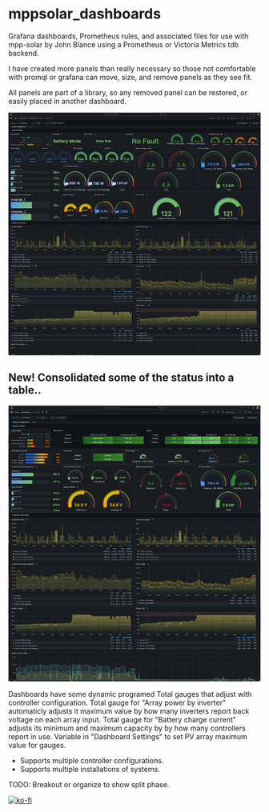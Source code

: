# mppsolar_dashboards
Grafana dashboards, Prometheus rules, and associated files for use with mpp-solar by John Blance using a Prometheus or Victoria Metrics tdb backend.

I have created more panels than really necessary so those not comfortable with promql or grafana can move, size, and remove panels as they see fit.

All panels are part of a library, so any removed panel can be restored, or easily placed in another dashboard.

![Grafana dashboard](https://github.com/cordelster/mppsolar_dashboards/blob/main/prometheus/pics/dash_guages.png)

## New! Consolidated some of the status into a table..
![Grafana dashboard stats in table](https://github.com/cordelster/mppsolar_dashboards/blob/main/prometheus/pics/dash_tables.png)

Dashboards have some dynamic programed Total gauges that adjust with controller configuration. 
Total gauge for "Array power by inverter" automaticly adjusts it maximum value by how many inverters report back voltage on each array input.
Total gauge for "Battery charge current" adjusts its minimum and maximum capacity by by how many controllers report in use.
Variable in "Dashboard Settings" to set PV array maximum value for gauges.
- Supports multiple controller configurations.
- Supports multiple installations of systems.

TODO: Breakout or organize to show split phase.

[![ko-fi](https://ko-fi.com/img/githubbutton_sm.svg)](https://ko-fi.com/L3L0V38OP)
